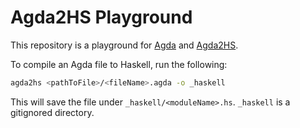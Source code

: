 # Agda2HS Playground

This repository is a playground for [Agda](https://agda.readthedocs.io/en/v2.6.2.2/) and [Agda2HS](https://github.com/agda/agda2hs).

To compile an Agda file to Haskell, run the following:

```bash
agda2hs <pathToFile>/<fileName>.agda -o _haskell
```

This will save the file under `_haskell/<moduleName>.hs`. `_haskell` is a gitignored directory.

